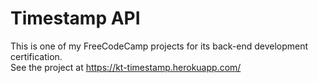 # Timestamp API
This is one of my FreeCodeCamp projects for its back-end development certification. <br />
See the project at https://kt-timestamp.herokuapp.com/
